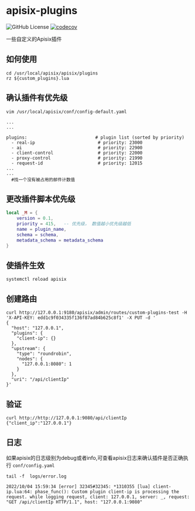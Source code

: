 <div align="">
<br/>
<h1>apisix-plugins</h1>
</div>

<div align="">
  <img src="https://img.shields.io/github/license/yahahaff/rapide?style=flat-square" alt="GitHub License">
  <a href="https://codecov.io/gh/yahahaff/rapide"><img src="https://codecov.io/gh/yahahaff/rapide/branch/main/graph/badge.svg?v=4" alt="codecov"></a>

</div>


一些自定义的Apisix插件

## 如何使用
```shell
cd /usr/local/apisix/apisix/plugins
rz ${custom_plugins}.lua
```

## 确认插件有优先级
```shell
vim /usr/local/apisix/conf/config-default.yaml

...
...

plugins:                          # plugin list (sorted by priority)
  - real-ip                        # priority: 23000
  - ai                             # priority: 22900
  - client-control                 # priority: 22000
  - proxy-control                  # priority: 21990
  - request-id                     # priority: 12015
...  
...
  #找一个没有被占用的邮件计数值
```

## 更改插件脚本优先级
```lua
local _M = {
    version = 0.1,
    priority = 415,   -- 优先级， 数值越小优先级越低
    name = plugin_name,
    schema = schema,
    metadata_schema = metadata_schema
}
```

## 使插件生效
```shell
systemctl reload apisix
```

## 创建路由
```shell
curl http://127.0.0.1:9180/apisix/admin/routes/custom-plugins-test -H 'X-API-KEY: edd1c9f034335f136f87ad84b625c8f1' -X PUT -d '
{
  "host": "127.0.0.1",
  "plugins": {
    "client-ip": {}
  },
  "upstream": {
    "type": "roundrobin",
    "nodes": {
      "127.0.0.1:8080": 1
    }
  },
  "uri": "/api/clientIp"
}'
```
## 验证
```shell
curl http://http://127.0.0.1:9080/api/clientIp
{"client_ip":"127.0.0.1"}
```
## 日志
如果apisix的日志级别为debug或者info,可查看apisix日志来确认插件是否正确执行
`conf/config.yaml`
```shell
tail -f  logs/error.log

2022/10/04 15:59:34 [error] 32345#32345: *1310355 [lua] client-ip.lua:64: phase_func(): Custom plugin client-ip is processing the request. while logging request, client: 127.0.0.1, server: _, request: "GET /api/clientIp HTTP/1.1", host: "127.0.0.1:9080"

```